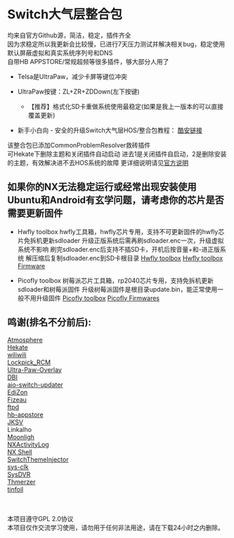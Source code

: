 # Switch大气层整合包
均来自官方Github源，简洁，稳定，插件齐全<br>
因为求稳定所以我更新会比较慢，已进行7天压力测试并解决相关bug，稳定使用<br>
默认屏蔽虚拟和真实系统序列号和DNS<br>
自带HB APPSTORE/常规超频等很多插件，够大部分人用了

* Telsa是UltraPaw，减少卡屏等键位冲突
* UltraPaw按键：ZL+ZR+ZDDown(左下按键)
  * 【推荐】格式化SD卡重做系统使用最稳定(如果是我上一版本的可以直接覆盖更新)

* 新手小白向 - 安全的升级Switch大气层HOS/整合包教程：
[酷安链接](https://www.coolapk.com/feed/57053591?shareKey=YWYyOGZjY2U0YTE5NjY3YWRmMTg~&shareUid=2679393&shareFrom=com.coolapk.market_14.0.3)

该整合包已添加CommonProblemResolver救砖插件 <br> 可Hekate下删除主题和关闭插件自动启动
进去1是关闭插件自启动，2是删除安装的主题，有效解决进不去HOS系统的故障
更详细说明请见[官方说明](https://github.com/zdm65477730/CommonProblemResolver/)


如果你的NX无法稳定运行或经常出现安装使用Ubuntu和Android有玄学问题，请考虑你的芯片是否需要更新固件
----
* Hwfly toolbox
hwfly工具箱，hwfly芯片专用，支持不可更新固件的hwfly芯片免拆机更新sdloader
升级正版系统后需再刷sdloader.enc一次，升级虚拟系统不影响
刷完sdloader.enc后支持不插SD卡，开机后按音量+和-进正版系统
解压缩后复制sdloader.enc到SD卡根目录
[Hwfly toolbox](https://github.com/hwfly-nx/hwfly-toolbox/)
[Hwfly toolbox Firmware](https://github.com/hwfly-nx/firmware/)

* Picofly toolbox
树莓派芯片工具箱，rp2040芯片专用，支持免拆机更新sdloader和树莓派固件
升级树莓派固件是根目录update.bin，能正常使用一般不用升级固件
[Picofly toolbox](https://github.com/rehius/usk/releases)
[Picofly Firmwares](https://github.com/Ansem-SoD/Picofly/tree/main/Firmwares)


鸣谢(排名不分前后):
----
[Atmosphere](https://github.com/Atmosphere-NX/Atmosphere?tab=readme-ov-file)<br>
[Hekate](https://github.com/Atmosphere-NX/Atmosphere?tab=readme-ov-file)<br>
[wiliwili](https://github.com/xfangfang/wiliwili)<br>
[Lockpick_RCM](https://github.com/Decscots/Lockpick_RCM/releases)<br>
[Ultra-Paw-Overlay](https://github.com/Ultra-NX/Ultra-Paw-Overlay)<br>
[DBI](https://github.com/rashevskyv/dbi)<br>
[aio-switch-updater](https://github.com/HamletDuFromage/aio-switch-updater)<br>
[EdiZon](https://github.com/WerWolv/EdiZon)<br>
[Fizeau](https://github.com/averne/Fizeau)<br>
[ftpd](https://github.com/mtheall/ftpd)<br>
[hb-appstore](https://github.com/fortheusers/hb-appstore)<br>
[JKSV](https://github.com/J-D-K/JKSV)<br>
Linkalho<br>
[Moonligh](https://github.com/XITRIX/Moonlight-Switch)<br>
[NXActivityLog](https://github.com/tallbl0nde/NX-Activity-Log)<br>
[NX Shell](https://github.com/joel16/NX-Shell)<br>
[SwitchThemeInjector](https://github.com/exelix11/SwitchThemeInjector)<br>
[sys-clk](https://github.com/retronx-team/sys-clk)<br>
[SysDVR](https://github.com/exelix11/SysDVR)<br>
[Thmerzer](https://themezer.net/)<br>
[tinfoil](https://tinfoil.io/)<br><br><br>

本项目遵守GPL 2.0协议<br>
本项目仅作交流学习使用，请勿用于任何非法用途，请在下载24小时之内删除。
